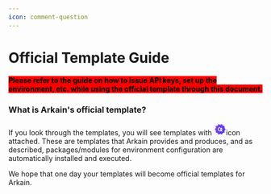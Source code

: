 ```yaml
---
icon: comment-question
---
```


# Official Template Guide

#### <mark style="background-color:red;">**Please refer to the guide on how to issue API keys, set up the environment, etc. while using the official template through this document.**</mark>

### What is Arkain's official template?

If you look through the templates, you will see templates with ![](../../../.gitbook/assets/CertificateIcon.png)icon attached. These are templates that Arkain provides and produces, and as described, packages/modules for environment configuration are automatically installed and executed.

We hope that one day your templates will become official templates for Arkain.
